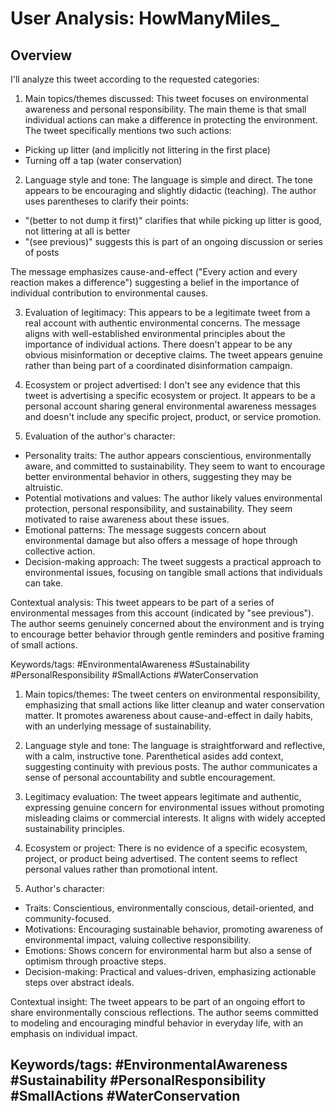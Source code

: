 # User Analysis: HowManyMiles_

## Overview

<think>
I'll analyze this tweet according to the requested categories:

1. Main topics/themes discussed:
This tweet focuses on environmental awareness and personal responsibility. The main theme is that small individual actions can make a difference in protecting the environment. The tweet specifically mentions two such actions:
- Picking up litter (and implicitly not littering in the first place)
- Turning off a tap (water conservation)

2. Language style and tone:
The language is simple and direct. The tone appears to be encouraging and slightly didactic (teaching). The author uses parentheses to clarify their points:
- "(better to not dump it first)" clarifies that while picking up litter is good, not littering at all is better
- "(see previous)" suggests this is part of an ongoing discussion or series of posts

The message emphasizes cause-and-effect ("Every action and every reaction makes a difference") suggesting a belief in the importance of individual contribution to environmental causes.

3. Evaluation of legitimacy:
This appears to be a legitimate tweet from a real account with authentic environmental concerns. The message aligns with well-established environmental principles about the importance of individual actions. There doesn't appear to be any obvious misinformation or deceptive claims. The tweet appears genuine rather than being part of a coordinated disinformation campaign.

4. Ecosystem or project advertised:
I don't see any evidence that this tweet is advertising a specific ecosystem or project. It appears to be a personal account sharing general environmental awareness messages and doesn't include any specific project, product, or service promotion.

5. Evaluation of the author's character:
- Personality traits: The author appears conscientious, environmentally aware, and committed to sustainability. They seem to want to encourage better environmental behavior in others, suggesting they may be altruistic.
- Potential motivations and values: The author likely values environmental protection, personal responsibility, and sustainability. They seem motivated to raise awareness about these issues.
- Emotional patterns: The message suggests concern about environmental damage but also offers a message of hope through collective action.
- Decision-making approach: The tweet suggests a practical approach to environmental issues, focusing on tangible small actions that individuals can take.

Contextual analysis:
This tweet appears to be part of a series of environmental messages from this account (indicated by "see previous"). The author seems genuinely concerned about the environment and is trying to encourage better behavior through gentle reminders and positive framing of small actions.

Keywords/tags:
#EnvironmentalAwareness #Sustainability #PersonalResponsibility #SmallActions #WaterConservation
</think>

1. Main topics/themes:
The tweet centers on environmental responsibility, emphasizing that small actions like litter cleanup and water conservation matter. It promotes awareness about cause-and-effect in daily habits, with an underlying message of sustainability.

2. Language style and tone:
The language is straightforward and reflective, with a calm, instructive tone. Parenthetical asides add context, suggesting continuity with previous posts. The author communicates a sense of personal accountability and subtle encouragement.

3. Legitimacy evaluation:
The tweet appears legitimate and authentic, expressing genuine concern for environmental issues without promoting misleading claims or commercial interests. It aligns with widely accepted sustainability principles.

4. Ecosystem or project:
There is no evidence of a specific ecosystem, project, or product being advertised. The content seems to reflect personal values rather than promotional intent.

5. Author's character:
- Traits: Conscientious, environmentally conscious, detail-oriented, and community-focused.
- Motivations: Encouraging sustainable behavior, promoting awareness of environmental impact, valuing collective responsibility.
- Emotions: Shows concern for environmental harm but also a sense of optimism through proactive steps.
- Decision-making: Practical and values-driven, emphasizing actionable steps over abstract ideals.

Contextual insight:
The tweet appears to be part of an ongoing effort to share environmentally conscious reflections. The author seems committed to modeling and encouraging mindful behavior in everyday life, with an emphasis on individual impact.

Keywords/tags:
#EnvironmentalAwareness #Sustainability #PersonalResponsibility #SmallActions #WaterConservation
---
